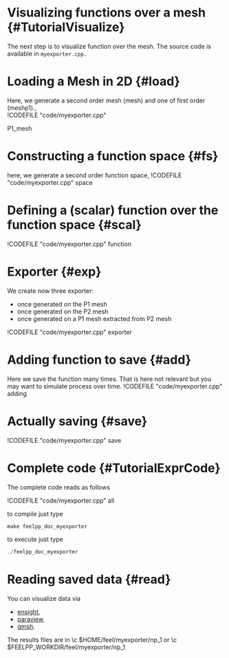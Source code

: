 Visualizing functions over a mesh {#TutorialVisualize}
======================================



The next step is to visualize function over the mesh. The source code is
available in `myexporter.cpp.`

# Loading a Mesh in 2D {#load}

Here, we generate a second order mesh (mesh) and one of first order (meshp1).,   
!CODEFILE "code/myexporter.cpp"   

P1_mesh


# Constructing a function space {#fs}

here, we generate a second order function space,
!CODEFILE "code/myexporter.cpp" space

# Defining a (scalar) function over the function space {#scal}

!CODEFILE "code/myexporter.cpp" function

# Exporter {#exp}

We create now three exporter:
- once generated on the P1 mesh
- once generated on the P2 mesh
- once generated on a P1 mesh extracted from P2 mesh

!CODEFILE "code/myexporter.cpp" exporter

# Adding function to save {#add}

Here we save the function many times.
That is here not relevant but you may want to simulate process over time.
!CODEFILE "code/myexporter.cpp" adding

# Actually saving {#save}

!CODEFILE "code/myexporter.cpp" save


#  Complete code {#TutorialExprCode}

The complete code reads as follows

!CODEFILE "code/myexporter.cpp" all

to compile just type
```cpp
make feelpp_doc_myexporter
```
to execute just type
```cpp
./feelpp_doc_myexporter
```


# Reading saved data {#read}

You can visualize data via
- [ensight](https://www.ceisoftware.com/),
- [paraview](www.paraview.org/),
- [gmsh](http://geuz.org/gmsh).

The results files are in \c $HOME/feel/myexporter/np_1 or \c $FEELPP_WORKDIR/feel/myexporter/np_1

